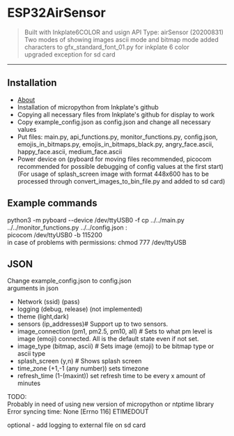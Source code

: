 # ESP32AirSensor

>Built with Inkplate6COLOR and usign API Type: airSensor (20200831)
Two modes of showing images ascii mode and bitmap mode
added characters to gfx_standard_font_01.py for inkplate 6 color  
upgraded exception for sd card

---

## Installation  
- [About](#about)
- Installation of micropython from Inkplate's github
- Copying all necessary files from Inkplate's github for display to work
- Copy example_config.json as config.json and change all necessary values
- Put files: main.py, api_functions.py, monitor_functions.py, config.json, emojis_in_bitmaps.py, emojis_in_bitmaps_black.py, angry_face.ascii, happy_face.ascii, medium_face.ascii
- Power device on (pyboard for moving files recommended, picocom recommended for possible debugging of config values at the first start)
  (For usage of splash_screen image with format 448x600 has to be processed through convert_images_to_bin_file.py and added to sd card)
## Example commands
 python3 -m pyboard --device /dev/ttyUSB0 -f cp ../../main.py ../../monitor_functions.py ../../config.json :  
 picocom /dev/ttyUSB0 -b 115200  
 in case of problems with permissions:  chmod 777 /dev/ttyUSB
## JSON
Change example_config.json to config.json  
arguments in json  
- Network (ssid) (pass)
- logging (debug, release) (not implemented)
- theme (light,dark)
- sensors (ip_addresses)# Support up to two sensors.
- image_connection (pm1, pm2.5, pm10, all) # Sets to what pm level is image (emoji) connected. All is the default state even if not set.
- image_type (bitmap, ascii) # Sets image (emoji) to be bitmap type or ascii type
- splash_screen (y,n) # Shows splash screen
- time_zone (+1,-1 (any number)) sets timezone
- refresh_time (1-(maxint)) set refresh time to be every x amount of minutes

TODO:  
Probably in need of using new version of micropython or ntptime library 
Error syncing time: None [Errno 116] ETIMEDOUT

[//]: # (add logging)
optional - add logging to external file on sd card

